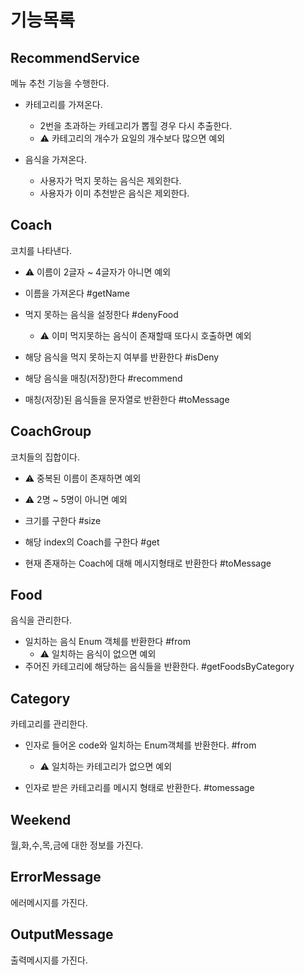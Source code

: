 # 기능목록

## RecommendService

메뉴 추천 기능을 수행한다.

- 카테고리를 가져온다.
    - 2번을 초과하는 카테고리가 뽑힐 경우 다시 추출한다.
    - ⚠️ 카테고리의 개수가 요일의 개수보다 많으면 예외

- 음식을 가져온다.
    - 사용자가 먹지 못하는 음식은 제외한다.
    - 사용자가 이미 추천받은 음식은 제외한다.

## Coach

코치를 나타낸다.

- ⚠️ 이름이 2글자 ~ 4글자가 아니면 예외

- 이름을 가져온다 #getName
- 먹지 못하는 음식을 설정한다 #denyFood
    - ⚠️ 이미 먹지못하는 음식이 존재할때 또다시 호출하면 예외
- 해당 음식을 먹지 못하는지 여부를 반환한다 #isDeny
- 해당 음식을 매칭(저장)한다 #recommend
- 매칭(저장)된 음식들을 문자열로 반환한다 #toMessage

## CoachGroup

코치들의 집합이다.

- ⚠️ 중복된 이름이 존재하면 예외
- ⚠️ 2명 ~ 5명이 아니면 예외

- 크기를 구한다 #size
- 해당 index의 Coach를 구한다 #get
- 현재 존재하는 Coach에 대해 메시지형태로 반환한다 #toMessage

## Food

음식을 관리한다.

- 일치하는 음식 Enum 객체를 반환한다 #from
    - ⚠️ 일치하는 음식이 없으면 예외
- 주어진 카테고리에 해당하는 음식들을 반환한다. #getFoodsByCategory

## Category

카테고리를 관리한다.

- 인자로 들어온 code와 일치하는 Enum객체를 반환한다. #from
    - ⚠️ 일치하는 카테고리가 없으면 예외

- 인자로 받은 카테고리를 메시지 형태로 반환한다. #tomessage

## Weekend

월,화,수,목,금에 대한 정보를 가진다.

## ErrorMessage

에러메시지를 가진다.

## OutputMessage

출력메시지를 가진다.